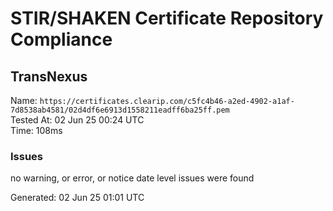 # STIR/SHAKEN Certificate Repository Compliance

## TransNexus

Name: `https://certificates.clearip.com/c5fc4b46-a2ed-4902-a1af-7d8538ab4581/02d4df6e6913d1558211eadff6ba25ff.pem`\
Tested At: 02 Jun 25 00:24 UTC\
Time: 108ms

### Issues

no warning, or error, or notice date level issues were found

Generated: 02 Jun 25 01:01 UTC